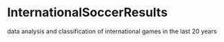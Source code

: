 # InternationalSoccerResults
 data analysis and classification of international games in the last 20 years

